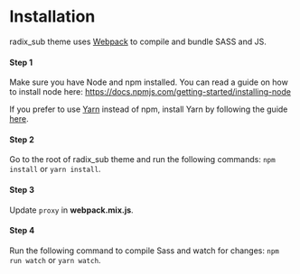 # Installation

radix_sub theme uses [Webpack](https://webpack.js.org) to compile and
bundle SASS and JS.

#### Step 1
Make sure you have Node and npm installed.
You can read a guide on how to install node here:
https://docs.npmjs.com/getting-started/installing-node

If you prefer to use [Yarn](https://yarnpkg.com) instead of npm, install Yarn by
following the guide [here](https://yarnpkg.com/docs/install).

#### Step 2
Go to the root of radix_sub theme and run the following commands: `npm
install` or `yarn install`.

#### Step 3
Update `proxy` in **webpack.mix.js**.

#### Step 4
Run the following command to compile Sass and watch for changes: `npm run watch`
or `yarn watch`.
